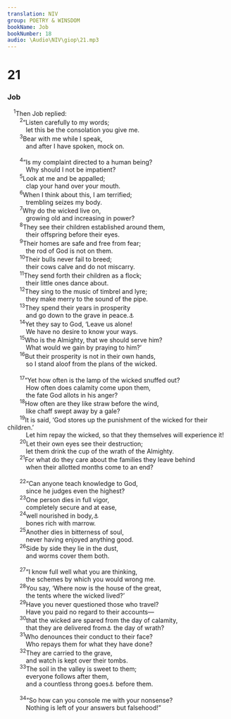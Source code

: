 ```yaml
---
translation: NIV
group: POETRY & WINSDOM
bookName: Job 
bookNumber: 18
audio: \Audio\NIV\giop\21.mp3
---
```


<div class="title"><h1>21</h1><h3>Job </h3></div>
<span class="verse giop_21_1"> <sup>1</sup>Then Job replied: <br/></span>
<span class="verse giop_21_2">  <sup>2</sup>“Listen carefully to my words; <br/>   let this be the consolation you give me. <br/></span>
<span class="verse giop_21_3">  <sup>3</sup>Bear with me while I speak, <br/>   and after I have spoken, mock on. <br/><br/></span>
<span class="verse giop_21_4">  <sup>4</sup>“Is my complaint directed to a human being? <br/>   Why should I not be impatient? <br/></span>
<span class="verse giop_21_5">  <sup>5</sup>Look at me and be appalled; <br/>   clap your hand over your mouth. <br/></span>
<span class="verse giop_21_6">  <sup>6</sup>When I think about this, I am terrified; <br/>   trembling seizes my body. <br/></span>
<span class="verse giop_21_7">  <sup>7</sup>Why do the wicked live on, <br/>   growing old and increasing in power? <br/></span>
<span class="verse giop_21_8">  <sup>8</sup>They see their children established around them, <br/>   their offspring before their eyes. <br/></span>
<span class="verse giop_21_9">  <sup>9</sup>Their homes are safe and free from fear; <br/>   the rod of God is not on them. <br/></span>
<span class="verse giop_21_10">  <sup>10</sup>Their bulls never fail to breed; <br/>   their cows calve and do not miscarry. <br/></span>
<span class="verse giop_21_11">  <sup>11</sup>They send forth their children as a flock; <br/>   their little ones dance about. <br/></span>
<span class="verse giop_21_12">  <sup>12</sup>They sing to the music of timbrel and lyre; <br/>   they make merry to the sound of the pipe. <br/></span>
<span class="verse giop_21_13">  <sup>13</sup>They spend their years in prosperity <br/>   and go down to the grave in peace.<a data-toggle="tooltip" data-placement="bottom" title="Or in an instant">⚓</a><br/></span>
<span class="verse giop_21_14">  <sup>14</sup>Yet they say to God, ‘Leave us alone! <br/>   We have no desire to know your ways. <br/></span>
<span class="verse giop_21_15">  <sup>15</sup>Who is the Almighty, that we should serve him? <br/>   What would we gain by praying to him?’ <br/></span>
<span class="verse giop_21_16">  <sup>16</sup>But their prosperity is not in their own hands, <br/>   so I stand aloof from the plans of the wicked. <br/><br/></span>
<span class="verse giop_21_17">  <sup>17</sup>“Yet how often is the lamp of the wicked snuffed out? <br/>   How often does calamity come upon them, <br/>   the fate God allots in his anger? <br/></span>
<span class="verse giop_21_18">  <sup>18</sup>How often are they like straw before the wind, <br/>   like chaff swept away by a gale? <br/></span>
<span class="verse giop_21_19">  <sup>19</sup>It is said, ‘God stores up the punishment of the wicked for their children.’ <br/>   Let him repay the wicked, so that they themselves will experience it! <br/></span>
<span class="verse giop_21_20">  <sup>20</sup>Let their own eyes see their destruction; <br/>   let them drink the cup of the wrath of the Almighty. <br/></span>
<span class="verse giop_21_21">  <sup>21</sup>For what do they care about the families they leave behind <br/>   when their allotted months come to an end? <br/><br/></span>
<span class="verse giop_21_22">  <sup>22</sup>“Can anyone teach knowledge to God, <br/>   since he judges even the highest? <br/></span>
<span class="verse giop_21_23">  <sup>23</sup>One person dies in full vigor, <br/>   completely secure and at ease, <br/></span>
<span class="verse giop_21_24">  <sup>24</sup>well nourished in body,<a data-toggle="tooltip" data-placement="bottom" title="The meaning of the Hebrew for this word is uncertain.">⚓</a><br/>   bones rich with marrow. <br/></span>
<span class="verse giop_21_25">  <sup>25</sup>Another dies in bitterness of soul, <br/>   never having enjoyed anything good. <br/></span>
<span class="verse giop_21_26">  <sup>26</sup>Side by side they lie in the dust, <br/>   and worms cover them both. <br/><br/></span>
<span class="verse giop_21_27">  <sup>27</sup>“I know full well what you are thinking, <br/>   the schemes by which you would wrong me. <br/></span>
<span class="verse giop_21_28">  <sup>28</sup>You say, ‘Where now is the house of the great, <br/>   the tents where the wicked lived?’ <br/></span>
<span class="verse giop_21_29">  <sup>29</sup>Have you never questioned those who travel? <br/>   Have you paid no regard to their accounts— <br/></span>
<span class="verse giop_21_30">  <sup>30</sup>that the wicked are spared from the day of calamity, <br/>   that they are delivered from<a data-toggle="tooltip" data-placement="bottom" title="Or wicked are reserved for the day of calamity, / that they are brought forth to">⚓</a> the day of wrath? <br/></span>
<span class="verse giop_21_31">  <sup>31</sup>Who denounces their conduct to their face? <br/>   Who repays them for what they have done? <br/></span>
<span class="verse giop_21_32">  <sup>32</sup>They are carried to the grave, <br/>   and watch is kept over their tombs. <br/></span>
<span class="verse giop_21_33">  <sup>33</sup>The soil in the valley is sweet to them; <br/>   everyone follows after them, <br/>   and a countless throng goes<a data-toggle="tooltip" data-placement="bottom" title="Or them, / as a countless throng went">⚓</a> before them. <br/><br/></span>
<span class="verse giop_21_34">  <sup>34</sup>“So how can you console me with your nonsense? <br/>   Nothing is left of your answers but falsehood!” <br/></span>
